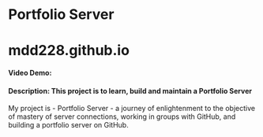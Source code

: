 # Portfolio Server
# mdd228.github.io
#### Video Demo:  <TBA>
#### Description:  This project is to learn, build and maintain a Portfolio Server

My project is - Portfolio Server - a journey of enlightenment to the objective of mastery of server connections, working in groups with GitHub, and building a portfolio server on GitHub.
  
  
